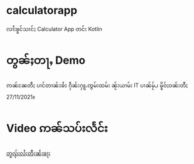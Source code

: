 # calculatorapp
လၢႆးၶူင်သၢင်ႈ Calculator App တင်း Kotlin
# တွၼ်ႈတႃႇ Demo
ဢၼ်ၼႄတီႈ ပၢင်တၢၼ်ႊၶႆႊ ႁဵၼ်းႁူႉၸွမ်းထမ်း ၼႂ်းယၢမ်း IT ပၢၼ်မႂ်ႇ၊ မိူဝ်ႈဝၼ်းတီႈ 27/11/2021။
# Video ဢၼ်သပ်းလႅင်း
[တူၺ်းလႆႈတီႈၼႆႈၶႃႈ](https://youtu.be/NikGYlvjSV0)
